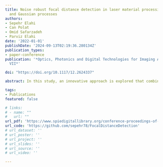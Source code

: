 ```yaml
---
title: Noise robust focal distance detection in laser material processing using CNNs
  and Gaussian processes
authors:
- Sepehr Elahi
- Can Polat
- Omid Safarzadeh
- Parviz Elahi
date: '2022-01-01'
publishDate: '2024-09-13T02:19:36.280134Z'
publication_types:
- paper-conference
publication: '*Optics, Photonics and Digital Technologies for Imaging Applications
  VII*'

doi: "https://doi.org/10.1117/12.2624337"

abstract: In this study, an innovative approach is explored that combines Density Functional Tight Binding (DFTB) with Computer Vision (CV) techniques to analyze the electronic structure and enhance the photocatalytic capabilities of carbon-doped titanium oxide nanoparticles (C-doped TiO₂ NPs). The findings reveal that C doping, in levels ranging from 0.1% to 0.6%, progressively alters the material’s electronic structure and photocatalytic activity. Specifically, the energy gap decreases significantly from 3.160 eV for undoped TiO₂ to 0.565 eV at 0.6% doping, with no substantial changes observed beyond 0.6% doping. A notable correlation between increased C doping and a rise in total energy suggests a complex interaction between C incorporation and the energetic as well as structural dynamics of TiO₂ NPs. This interaction could enhance photocatalytic efficiency, especially under visible light, by reducing the band gap through C doping. The use of CV methodologies improves computational efficiency and predictive accuracy. These techniques validate the DFTB results and accelerate the material discovery process via machine learning models. 

tags:
- Publications
featured: false

# links:
# - name: ""
#   url: ""
url_pdf: 'https://www.spiedigitallibrary.org/conference-proceedings-of-spie/12138/1213802/Noise-robust-focal-distance-detection-in-laser-material-processing-using/10.1117/12.2624337.full?webSyncID=a0cbad05-9329-ad88-3c9d-902bc9993ced&sessionGUID=268bead4-9a28-531a-b0d3-a6b03c97c009#_=_'
url_code: 'https://github.com/sepehr78/FocalDistanceDetection'
# url_dataset: ''
# url_poster: ''
# url_project: ''
# url_slides: ''
# url_source: ''
# url_video: ''

---
```

